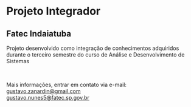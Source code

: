 # __Projeto Integrador__
## __Fatec Indaiatuba__

Projeto desenvolvido como integração de conhecimentos adquiridos durante o terceiro semestre do curso de Análise e Desenvolvimento de Sistemas

<br>

Mais informações, entrar em contato via e-mail:
<br>
gustavo.zanardin@gmail.com
<br>
gustavo.nunes5@fatec.sp.gov.br
